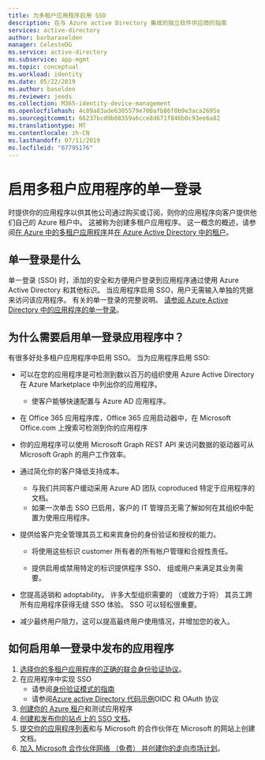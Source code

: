 ```yaml
---
title: 为多租户应用程序启用 SSO
description: 在与 Azure active Directory 集成的独立软件供应商的指南
services: active-directory
author: barbaraselden
manager: CelesteDG
ms.service: active-directory
ms.subservice: app-mgmt
ms.topic: conceptual
ms.workload: identity
ms.date: 05/22/2019
ms.author: baselden
ms.reviewer: jeeds
ms.collection: M365-identity-device-management
ms.openlocfilehash: 4c89a83ade6305579e700afb86f0b9e3aca2695e
ms.sourcegitcommit: 66237bcd9b08359a6cce8d671f846b0c93ee6a82
ms.translationtype: MT
ms.contentlocale: zh-CN
ms.lasthandoff: 07/11/2019
ms.locfileid: "67795176"
---
```

# <a name="enable-single-sign-on-for-your-multi-tenant-application"></a>启用多租户应用程序的单一登录  

时提供你的应用程序以供其他公司通过购买或订阅，则你的应用程序向客户提供他们自己的 Azure 租户中。 这被称为创建多租户应用程序。 这一概念的概述，请参阅[在 Azure 中的多租户应用程序](https://docs.microsoft.com/azure/dotnet-develop-multitenant-applications)并[在 Azure Active Directory 中的租户](../develop/single-and-multi-tenant-apps.md)。

## <a name="what-is-single-sign-on"></a>单一登录是什么

单一登录 (SSO) 时，添加的安全和方便用户登录到应用程序通过使用 Azure Active Directory 和其他标识。 当应用程序启用 SSO，用户无需输入单独的凭据来访问该应用程序。 有关的单一登录的完整说明。 [请参阅 Azure Active Directory 中的应用程序的单一登录](what-is-single-sign-on.md)。

## <a name="why-enable-single-sign-on-in-your-application"></a>为什么需要启用单一登录应用程序中？

有很多好处多租户应用程序中启用 SSO。 当为应用程序启用 SSO:

* 可以在您的应用程序是可检测到数以百万的组织使用 Azure Active Directory 在 Azure Marketplace 中列出你的应用程序。
  * 使客户能够快速配置与 Azure AD 应用程序。

* 在 Office 365 应用程序库，Office 365 应用启动器中，在 Microsoft Office.com 上搜索可检测到你的应用程序

* 你的应用程序可以使用 Microsoft Graph REST API 来访问数据的驱动器可从 Microsoft Graph 的用户工作效率。

* 通过简化你的客户降低支持成本。
  * 与我们共同客户缓动采用 Azure AD 团队 coproduced 特定于应用程序的文档。
  * 如果一次单击 SSO 已启用，客户的 IT 管理员无需了解如何在其组织中配置为使用应用程序。

* 提供给客户完全管理其员工和来宾身份的身份验证和授权的能力。

  * 将使用这些标识 customer 所有者的所有帐户管理和合规性责任。

  * 提供启用或禁用特定的标识提供程序 SSO、 组或用户来满足其业务需要。

* 您提高适销和 adoptability。 许多大型组织需要的 （或致力于将） 其员工跨所有应用程序获得无缝 SSO 体验。 SSO 可以轻松很重要。

* 减少最终用户阻力，这可以提高最终用户使用情况，并增加您的收入。

## <a name="how-to-enable-single-sign-on-in-your-published-application"></a>如何启用单一登录中发布的应用程序

1. [选择你的多租户应用程序的正确的联合身份验证协议](isv-choose-multi-tenant-federation.md)。
1. 在应用程序中实现 SSO
   - 请参阅[身份验证模式的指南](../develop/v2-app-types.md)
   - 请参阅[Azure active Directory 代码示例](../develop/sample-v2-code.md)OIDC 和 OAuth 协议
1. [创建你的 Azure 租户](isv-tenant-multi-tenant-app.md)和测试应用程序
1. [创建和发布你的站点上的 SSO 文档](isv-create-sso-documentation.md)。
1. [提交你的应用程序列表](https://microsoft.sharepoint.com/teams/apponboarding/Apps/SitePages/Default.aspx)和与 Microsoft 的合作伙伴在 Microsoft 的网站上创建文档。
1. [加入 Microsoft 合作伙伴网络 （免费） 并创建你的走向市场计划](https://partner.microsoft.com/en-us/explore/commercial#gtm)。
